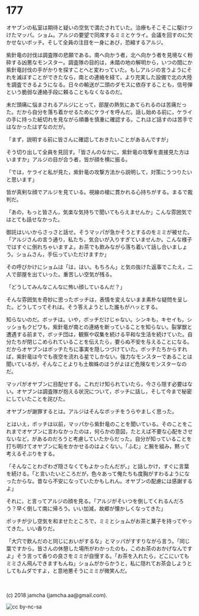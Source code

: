 # 177

オヤブンの私室は期待と疑いの空気で満たされていた。治療もそこそこに駆けつけたマッパ。ショム。アルジの要望で同席するミミとケライ。会議を回すのに欠かせないボッチ。そして全員の注目を一身にあび，恐縮するアルジ。  

紫針竜の討伐は調査隊の悲願である。南へ向かう者，北へ向かう者を見境なく粉砕する凶悪なモンスター。調査隊の目的は，未踏の地の解明から，いつの間にか紫針竜討伐の手がかりを探すことへと変わっていた。もしアルジの言うようにそれを滅ぼすことができたなら，南との連絡を経て，より充実した設備で北の大陸を調査できるようになる。日々の輸送が二頭のダモスに依存することも，信号弾という脆弱な連絡手段に頼ることもなくなるのだ。  

未だ頭痛に悩まされるアルジにとって，部屋の熱気にあてられるのは苦痛だった。だから自分を落ち着かせるためにケライを呼んだ。話し始める前に，ケライの手に持った紙切れを見ながら順番を慎重に確認する。これほど話すのは苦手ではなかったはずなのだが。  

「まず，説明する前に皆さんに確認しておきたいことがあるんですが」  

そう切り出して全員を見回す。「皆さんのなかに，紫針竜の攻撃を直接見た方はいますか」アルジの目が合う者，皆が顔を横に振る。  

「では，ケライと私が見た，紫針竜の攻撃方法から説明して，対策にうつりたいと思います」  

皆が真剣な顔でアルジを見ている。視線の槍に貫かれる心持ちがする。まるで裁判だ。  

「あの，もっと皆さん，気楽な気持ちで聞いてもらえませんか」こんな雰囲気ではとても話せなかった。  

御託はいいからさっさと話せ。そうマッパが急かそうとするのをミミが被せた。「アルジさんの言う通り，私たち，気合いが入りすぎていませんか。こんな様子ではすぐに倒れちゃいますよ。お茶でも飲みながら落ち着いて話し合いましょう。ショムさん，手伝っていただけますか」  

その呼びかけにショムは「は，はい。もちろん」と気の抜けた返事でこたえ，二人で部屋を出ていった。重苦しい空気が残る。  

「どうしてみんなこんなに怖い顔しているんだ？」  

そんな雰囲気を奇妙に思ったボッチは，表情を変えないまま素朴な疑問を呈した。どうしてってそれは。そう答えようとした誰もがハッとする。  

知らないのだ。ボッチは。いや，ボッチだけじゃない。シンキも，キセイも，シッショもクビワも，紫針竜が南との連絡を断っていることを知らない。裂掌獣と遭遇する前まで，ボッチ団は，観察や収集を続ける平和な生活を続けていた。自分たちが閉じこめられていることを伝えたら，要らぬ不安を与えることになる。だからオヤブンはボッチたちに事実を隠しつづけていた。ボッチたちからすれば，紫針竜は今でも夜空を流れる星でしかない。強力なモンスターであることは聞いているが，そんなことよりも土蜘蛛のほうがよほど危険なモンスターなのだ。  

マッパがオヤブンに目配せする。これだけ知られていたら，今さら隠す必要はない。オヤブンは調査隊が抱える状況について，ボッチに話し，そして今まで秘密にしていたことを詫びた。  

オヤブンが謝罪するとは。アルジはそんなボッチをうらやましく思った。  

とはいえ，ボッチは以前，マッパから紫針竜のことを聞いている。そのことをこれまでオヤブンに言わなかったのは，何らかの意図，たとえば不要な心配をさせないなど，があるのだろうと考慮していたからだった。自分が知っていることを打ち明けてオヤブンに恥をかかせるのはよくない。「ふむ」と腕を組み，黙って考えるそぶりをする。  

「そんなことわざわざ隠さなくてもよかったんだが，」と話しかけ，すぐに言葉を続ける。「と言いたいところだが，色々あって俺たちも度胸がすわるようになったからな。昔なら不安になっていたかもしれん。オヤブンの配慮には感謝するよ」  

それに，と言ってアルジの顔を見る。「アルジがそいつを倒してくれるんだろう？早く倒して南に帰ろう。いい加減，故郷が懐かしくなってきた」  

ボッチが少し空気を和ませたところで，ミミとショムがお茶と菓子を持ってやってきた。いい香りだ。  

「大穴で飲んだのと同じにおいがするな」とマッパがすすりながら言う。「同じ葉ですから。皆さんの休憩した場所がわかったのも，このお茶のおかげなんですよ」そう言って香りの良さをミミが自慢する。「お茶を入れたら，どこにいてもミミさん飛んできますもんね」ショムがからかうと，私に隠れてお茶会しようとしてもムダですよ，と意地悪そうにミミが微笑んだ。  

<br>  
<br>  
(c) 2018 jamcha (jamcha.aa@gmail.com).  

![cc by-nc-sa](http://i.creativecommons.org/l/by-nc-sa/4.0/88x31.png)
